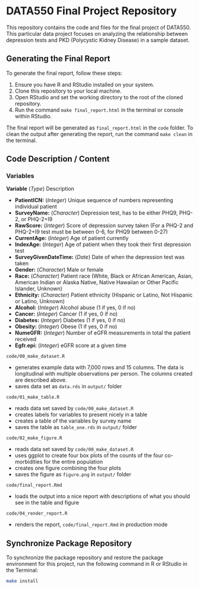 
# DATA550 Final Project Repository

This repository contains the code and files for the final project of DATA550. This particular data project focuses on analyzing the relationship between depression tests and PKD (Polycystic Kidney Disease) in a sample dataset.

## Generating the Final Report

To generate the final report, follow these steps:

1. Ensure you have R and RStudio installed on your system.
2. Clone this repository to your local machine.
3. Open RStudio and set the working directory to the root of the cloned repository.
4. Run the command `make final_report.html` in the terminal or console within RStudio.

The final report will be generated as `final_report.html` in the `code` folder.
To clean the output after generating the report, run the command `make clean` in the terminal. 

## Code Description / Content

### Variables
__Variable__ (*Type*) Description
- __PatientICN:__ (*Integer*) Unique sequence of numbers representing individual patient
- __SurveyName:__ (*Character*) Depression test, has to be either PHQ9, PHQ-2, or PHQ-2+I9
- __RawScore:__ (*Integer*) Score of depression survey taken (For a PHQ-2 and PHQ-2+I9 test must be between 0-6, for PHQ9 between 0-27)
- __CurrentAge:__ (*Integer*) Age of patient currently
- __IndexAge:__ (*Integer*) Age of patient when they took their first depression test
- __SurveyGivenDateTime:__ (*Date*) Date of when the depression test was taken 
- __Gender:__ (*Character*) Male or female
- __Race:__ (*Character*) Patient race (White, Black or African American, Asian, American Indian or Alaska Native, Native Hawaiian or Other Pacific Islander, Unknown)
- __Ethnicity:__ (*Character*) Patient ethnicity (Hispanic or Latino, Not Hispanic or Latino, Unknown)
- __Alcohol:__ (*Integer*) Alcohol abuse (1 if yes, 0 if no)
- __Cancer:__ (*Integer*) Cancer (1 if yes, 0 if no)
- __Diabetes:__ (*Integer*) Diabetes (1 if yes, 0 if no)
- __Obesity:__ (*Integer*) Obese (1 if yes, 0 if no)
- __NumeGFR:__ (*Integer*) Number of eGFR measurements in total the patient received
- __Egfr.epi:__ (*Integer*) eGFR score at a given time


`code/00_make_dataset.R`
- generates example data with 7,000 rows and 15 columns. The data is longitudinal with multiple observations per person. The columns created are described above. 
- saves data set as `data.rds` in `output/` folder

`code/01_make_table.R`
- reads data set saved by `code/00_make_dataset.R`
- creates labels for variables to present nicely in a table
- creates a table of the variables by survey name
- saves the table as `table_one.rds` in `output/` folder

`code/02_make_figure.R`
- reads data set saved by `code/00_make_dataset.R`
- uses ggplot to create four box plots of the counts of the four co-morbidities for the entire population
- creates one figure combining the four plots
- saves the figure as `figure.png` in `output/` folder

`code/final_report.Rmd`
- loads the output into a nice report with descriptions of what you should see in the table and figure

`code/04_render_report.R`
- renders the report, `code/final_report.Rmd` in production mode

## Synchronize Package Repository
To synchronize the package repository and restore the package environment for this project, run the following command in R or RStudio in the Terminal:
```bash
make install

